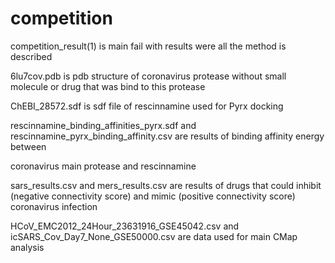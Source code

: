 # competition
competition_result(1) is main fail with results were all the method is described


6lu7cov.pdb is pdb structure of coronavirus protease without  small molecule or drug that was bind to this protease


ChEBI_28572.sdf is sdf file of rescinnamine used for Pyrx docking


rescinnamine_binding_affinities_pyrx.sdf and rescinnamine_pyrx_binding_affinity.csv are results of binding affinity energy between


coronavirus main protease and rescinnamine


sars_results.csv and mers_results.csv are results of drugs that could inhibit (negative connectivity score) and mimic (positive 
connectivity score) coronavirus infection


HCoV_EMC2012_24Hour_23631916_GSE45042.csv and icSARS_Cov_Day7_None_GSE50000.csv are data used for main CMap analysis

